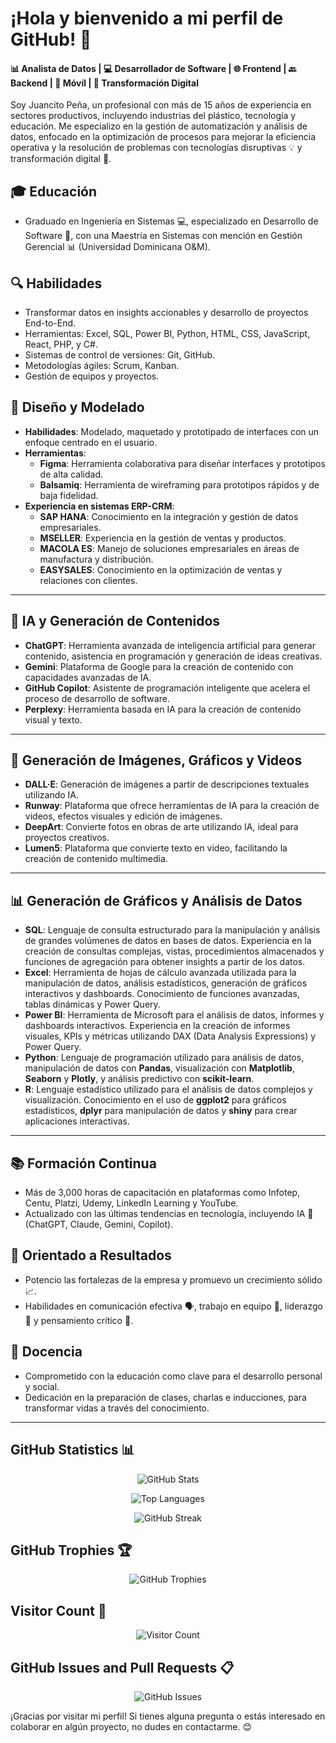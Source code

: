 # ¡Hola y bienvenido a mi perfil de GitHub! 🌟

#### 📊 Analista de Datos | 💻 Desarrollador de Software | 🌐 Frontend | 🔙 Backend | 📱 Móvil | 🔄 Transformación Digital

Soy Juancito Peña, un profesional con más de 15 años de experiencia en sectores productivos, incluyendo industrias del plástico, tecnología y educación. Me especializo en la gestión de automatización y análisis de datos, enfocado en la optimización de procesos para mejorar la eficiencia operativa y la resolución de problemas con tecnologías disruptivas 💡 y transformación digital 🚀.

## 🎓 Educación
- Graduado en Ingeniería en Sistemas 💻, especializado en Desarrollo de Software 💾, con una Maestría en Sistemas con mención en Gestión Gerencial 📊 (Universidad Dominicana O&M).

## 🔍 Habilidades
- Transformar datos en insights accionables y desarrollo de proyectos End-to-End.
- Herramientas: Excel, SQL, Power BI, Python, HTML, CSS, JavaScript, React, PHP, y C#.
- Sistemas de control de versiones: Git, GitHub.
- Metodologías ágiles: Scrum, Kanban.
- Gestión de equipos y proyectos.

## 🎨 Diseño y Modelado

- **Habilidades**: Modelado, maquetado y prototipado de interfaces con un enfoque centrado en el usuario.
- **Herramientas**:
  - **Figma**: Herramienta colaborativa para diseñar interfaces y prototipos de alta calidad.
  - **Balsamiq**: Herramienta de wireframing para prototipos rápidos y de baja fidelidad.
- **Experiencia en sistemas ERP-CRM**:
  - **SAP HANA**: Conocimiento en la integración y gestión de datos empresariales.
  - **MSELLER**: Experiencia en la gestión de ventas y productos.
  - **MACOLA ES**: Manejo de soluciones empresariales en áreas de manufactura y distribución.
  - **EASYSALES**: Conocimiento en la optimización de ventas y relaciones con clientes.

---

## 🤖 IA y Generación de Contenidos

- **ChatGPT**: Herramienta avanzada de inteligencia artificial para generar contenido, asistencia en programación y generación de ideas creativas.
- **Gemini**: Plataforma de Google para la creación de contenido con capacidades avanzadas de IA.
- **GitHub Copilot**: Asistente de programación inteligente que acelera el proceso de desarrollo de software.
- **Perplexy**: Herramienta basada en IA para la creación de contenido visual y texto.

---

## 🎥 Generación de Imágenes, Gráficos y Videos

- **DALL·E**: Generación de imágenes a partir de descripciones textuales utilizando IA.
- **Runway**: Plataforma que ofrece herramientas de IA para la creación de videos, efectos visuales y edición de imágenes.
- **DeepArt**: Convierte fotos en obras de arte utilizando IA, ideal para proyectos creativos.
- **Lumen5**: Plataforma que convierte texto en video, facilitando la creación de contenido multimedia.

---

## 📊 Generación de Gráficos y Análisis de Datos

- **SQL**: Lenguaje de consulta estructurado para la manipulación y análisis de grandes volúmenes de datos en bases de datos. Experiencia en la creación de consultas complejas, vistas, procedimientos almacenados y funciones de agregación para obtener insights a partir de los datos.
- **Excel**: Herramienta de hojas de cálculo avanzada utilizada para la manipulación de datos, análisis estadísticos, generación de gráficos interactivos y dashboards. Conocimiento de funciones avanzadas, tablas dinámicas y Power Query.
- **Power BI**: Herramienta de Microsoft para el análisis de datos, informes y dashboards interactivos. Experiencia en la creación de informes visuales, KPIs y métricas utilizando DAX (Data Analysis Expressions) y Power Query.
- **Python**: Lenguaje de programación utilizado para análisis de datos, manipulación de datos con **Pandas**, visualización con **Matplotlib**, **Seaborn** y **Plotly**, y análisis predictivo con **scikit-learn**.
- **R**: Lenguaje estadístico utilizado para el análisis de datos complejos y visualización. Conocimiento en el uso de **ggplot2** para gráficos estadísticos, **dplyr** para manipulación de datos y **shiny** para crear aplicaciones interactivas.

---


## 📚 Formación Continua
- Más de 3,000 horas de capacitación en plataformas como Infotep, Centu, Platzi, Udemy, LinkedIn Learning y YouTube.
- Actualizado con las últimas tendencias en tecnología, incluyendo IA 🤖 (ChatGPT, Claude, Gemini, Copilot).

## 🎯 Orientado a Resultados
- Potencio las fortalezas de la empresa y promuevo un crecimiento sólido 📈.
- Habilidades en comunicación efectiva 🗣️, trabajo en equipo 🤝, liderazgo 🦸 y pensamiento crítico 💭.

## 🌟 Docencia
- Comprometido con la educación como clave para el desarrollo personal y social.
- Dedicación en la preparación de clases, charlas e inducciones, para transformar vidas a través del conocimiento.

---
## GitHub Statistics 📊

<p align="center">
  <img src="https://github-readme-stats.vercel.app/api?username=JUANCITOPENA&show_icons=true&theme=dark&count_private=true" alt="GitHub Stats"/>
</p>

<p align="center">
  <img src="https://github-readme-stats.vercel.app/api/top-langs/?username=JUANCITOPENA&layout=compact&theme=dark&langs_count=10" alt="Top Languages"/>
</p>

<p align="center">
  <img src="https://github-readme-streak-stats.herokuapp.com/?user=JUANCITOPENA&theme=dark&border_radius=5" alt="GitHub Streak"/>
</p>

## GitHub Trophies 🏆
<p align="center">
  <img src="https://github-profile-trophy.vercel.app/?username=JUANCITOPENA&theme=dracula" alt="GitHub Trophies"/>
</p>

## Visitor Count 👀
<p align="center">
  <img src="https://profile-counter.glitch.me/JUANCITOPENA/count.svg" alt="Visitor Count"/>
</p>

## GitHub Issues and Pull Requests 📋
<p align="center">
  <img src="https://github-readme-stats.vercel.app/api?username=JUANCITOPENA&count_private=true&show_icons=true&hide=prs&theme=dark" alt="GitHub Issues"/>
</p>


¡Gracias por visitar mi perfil! Si tienes alguna pregunta o estás interesado en colaborar en algún proyecto, no dudes en contactarme. 😊
